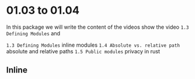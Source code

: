 # 01.03 to 01.04

In this package we will write the content of the videos 
show the video `1.3 Defining Modules` and 

`1.3 Defining Modules` inline modules
`1.4 Absolute vs. relative path` absolute and relative paths
`1.5 Public modules` privacy in rust

## Inline

## 